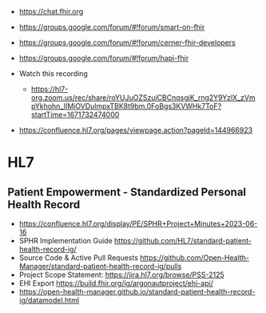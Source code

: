 
- https://chat.fhir.org
- https://groups.google.com/forum/#!forum/smart-on-fhir
- https://groups.google.com/forum/#!forum/cerner-fhir-developers
- https://groups.google.com/forum/#!forum/hapi-fhir


- Watch this recording
	- https://hl7-org.zoom.us/rec/share/roYUJuOZSzuiCBCnqsgjK_rng2Y9YzlX_zVmpYkhohn_IIMjOVDulmpxTBK8t9bm.0FoBgs3KVWHk7ToF?startTime=1671732474000
- https://confluence.hl7.org/pages/viewpage.action?pageId=144966923

# HL7

## Patient Empowerment - Standardized Personal Health Record

- https://confluence.hl7.org/display/PE/SPHR+Project+Minutes+2023-06-16
- SPHR Implementation Guide https://github.com/HL7/standard-patient-health-record-ig/
- Source Code & Active Pull Requests https://github.com/Open-Health-Manager/standard-patient-health-record-ig/pulls
- Project Scope Statement: https://jira.hl7.org/browse/PSS-2125
- EHI Export https://build.fhir.org/ig/argonautproject/ehi-api/
- https://open-health-manager.github.io/standard-patient-health-record-ig/datamodel.html